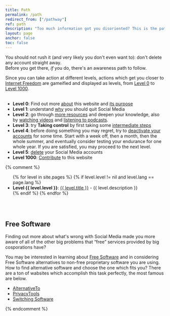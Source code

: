 ```yaml
---
title: Path
permalink: /path
redirect_from: ["/pathway"]
ref: path
description: "Too much information got you disoriented? This is the path to follow to free yourself from Social Media dependence."
layout: page
anchor: false
toc: false
---
```

You should not rush it (and very likely you don't even want to): don't delete any account straight away.\
Before you get there, *if* you do, there's an awareness path to follow.

<div class="blue box">
	Since you can take action at different levels, actions which get you closer to <a href="https://tommi.space/internet-freedom" target="_blank" title="“Internet Freedom” in Tommi's notes">Internet Freedom</a> are gameified and displayed as levels, from <a href="/l00">Level 0</a> to <a href="/l1000">Level 1000</a>.
</div>

<br>

- **Level 0**: Find out more [about](/about "About quitsocialmedia.club") this website and [its purpose](/about#purpose "Purpose - quitsocialmedia.club")
- **Level 1**: understand [why](/why "Why") you should quit Social Media
- **Level 2**: go through [more resources](/links "Links") and deepen your knowledge, also by [watching videos](/watch "Watch") and [listening to podcasts](/listen "Listen").
- **Level 3**: try **Taking control** by first taking some [intermediate steps](https://www.humanetech.com/take-control "Take Control - Humane Center of Technology")
- **Level 4**: before doing something you may regret, try to <u>deactivate your accounts</u> for some time. Start with a week off, then a month, then the whole summer, and eventually consider testing your endurance for one whole year. If you are satisfied, you may proceed to the next level.
- **Level 5**: [delete](/delete "Delete") your Social Media accounts
- **Level 1000**: [Contribute](/contribute "Contribute") to this website

{% comment %}
<ul>
	{% for level in site.pages %}
		{% if level.level != nil and level.lang == page.lang %}
			<li><strong>Level {{ level.level }}</strong>: <a href="{{ level.url }}" target="_blank" title="Level {{ level.level}}: {{ level.title }}">{{ level.title }}</a> - {{ level.description }}</li>
		{% endif %}
	{% endfor %}
</ul>

<br>
<br>

## Free Software

Finding out more about what's wrong with Social Media made you more aware of all of the other big problems that “free” services provided by big cosporations have?

You may be interested in learning about [Free Software](https://fsfe.org/freesoftware/freesoftware.en.html) and in considering Free Software alternatives to non-free proprietary software you are using. How to find alternative software and choose the one which fits you? There are a ton of wabsites which accomplish this task perfectly, the most famous are below.

- [AlternativeTo](https://alternativeto.net/)
- [PrivacyTools](https://privacytools.io/)
- [Switching Software](https://switching.software/)

{% endcomment %}